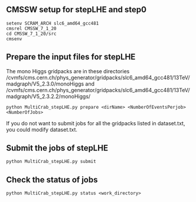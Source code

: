 
## CMSSW setup for stepLHE and step0
```
setenv SCRAM_ARCH slc6_amd64_gcc481
cmsrel CMSSW_7_1_20
cd CMSSW_7_1_20/src
cmsenv
```

## Prepare the input files for stepLHE
The mono Higgs gridpacks are in these directories
/cvmfs/cms.cern.ch/phys_generator/gridpacks/slc6_amd64_gcc481/13TeV/madgraph/V5_2.3.0/monoHiggs
and 
/cvmfs/cms.cern.ch/phys_generator/gridpacks/slc6_amd64_gcc481/13TeV/madgraph/V5_2.3.2.2/monoHiggs/
```
python MultiCrab_stepLHE.py prepare <dirName> <NumberOfEventsPerjob> <NumberOfJobs>
```

If you do not want to submit jobs for all the gridpacks listed in dataset.txt, you could modify dataset.txt.

## Submit the jobs of stepLHE
```
python MultiCrab_stepLHE.py submit
```

## Check the status of jobs
```
python MultiCrab_stepLHE.py status <work_directory>
```
 
